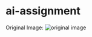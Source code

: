 # ai-assignment
Original Image:
![original image](https://github.com/BirdWithAKeyboard/ai-assignment/edit/main/original_image.png)
